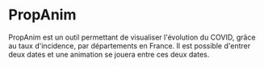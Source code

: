 # PropAnim

PropAnim est un outil permettant de visualiser l'évolution du COVID, grâce au taux d'incidence, par départements en France. Il est possible d'entrer deux dates et une animation se jouera entre ces deux dates.
